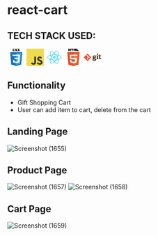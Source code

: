 # react-cart
 

## TECH STACK USED:
<img height="40" src="https://raw.githubusercontent.com/github/explore/80688e429a7d4ef2fca1e82350fe8e3517d3494d/topics/css/css.png" />
<img height="40" src="https://raw.githubusercontent.com/github/explore/80688e429a7d4ef2fca1e82350fe8e3517d3494d/topics/javascript/javascript.png" />
<img height="40" src="https://raw.githubusercontent.com/github/explore/80688e429a7d4ef2fca1e82350fe8e3517d3494d/topics/react/react.png" />
<img height="40" src="https://raw.githubusercontent.com/github/explore/80688e429a7d4ef2fca1e82350fe8e3517d3494d/topics/html/html.png" />
<img height="40" src="https://raw.githubusercontent.com/github/explore/80688e429a7d4ef2fca1e82350fe8e3517d3494d/topics/git/git.png" />

 ## Functionality
 * Gift Shopping Cart
 * User can add item to cart, delete from the cart 
 
 ## Landing Page
![Screenshot (1655)](https://user-images.githubusercontent.com/68858686/109506603-d541c200-7ac3-11eb-874b-4305009bbe85.png)
## Product Page
![Screenshot (1657)](https://user-images.githubusercontent.com/68858686/109506534-bf340180-7ac3-11eb-986c-6295b32e270b.png)
![Screenshot (1658)](https://user-images.githubusercontent.com/68858686/109506550-c529e280-7ac3-11eb-9bff-b4013e8ac4bb.png)
## Cart Page
![Screenshot (1659)](https://user-images.githubusercontent.com/68858686/109506568-ca872d00-7ac3-11eb-8e4a-067e15790002.png)
 
